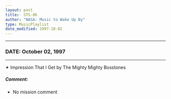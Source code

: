 ```yaml
---
layout: post
title:  STS-86
author: "NASA: Music to Wake Up By"
type: MusicPlaylist
date_modified: 1997-10-02
---
```


----
### DATE: October 02, 1997
----
✦ Impression That I Get by The Mighty Mighty Bosstones

##### Comment:
* No mission comment
